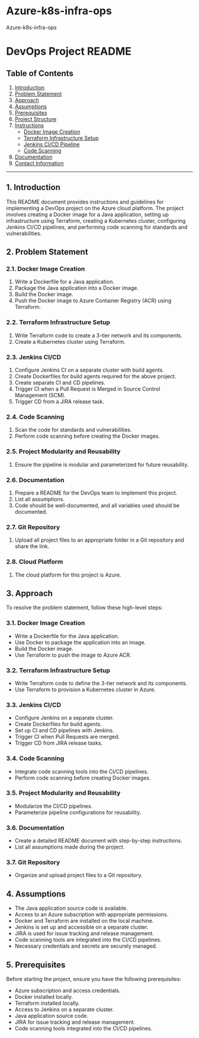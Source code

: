 # Azure-k8s-infra-ops
Azure-k8s-infra-ops

# DevOps Project README

## Table of Contents
1. [Introduction](#introduction)
2. [Problem Statement](#problem-statement)
3. [Approach](#approach)
4. [Assumptions](#assumptions)
5. [Prerequisites](#prerequisites)
6. [Project Structure](#project-structure)
7. [Instructions](#instructions)
   - [Docker Image Creation](#docker-image-creation)
   - [Terraform Infrastructure Setup](#terraform-infrastructure-setup)
   - [Jenkins CI/CD Pipeline](#jenkins-cicd-pipeline)
   - [Code Scanning](#code-scanning)
8. [Documentation](#documentation)
9. [Contact Information](#contact-information)

---

## 1. Introduction <a name="introduction"></a>

This README document provides instructions and guidelines for implementing a DevOps project on the Azure cloud platform. The project involves creating a Docker image for a Java application, setting up infrastructure using Terraform, creating a Kubernetes cluster, configuring Jenkins CI/CD pipelines, and performing code scanning for standards and vulnerabilities.

## 2. Problem Statement <a name="problem-statement"></a>

### 2.1. Docker Image Creation
1. Write a Dockerfile for a Java application.
2. Package the Java application into a Docker image.
3. Build the Docker image.
4. Push the Docker image to Azure Container Registry (ACR) using Terraform.

### 2.2. Terraform Infrastructure Setup
1. Write Terraform code to create a 3-tier network and its components.
2. Create a Kubernetes cluster using Terraform.

### 2.3. Jenkins CI/CD
1. Configure Jenkins CI on a separate cluster with build agents.
2. Create Dockerfiles for build agents required for the above project.
3. Create separate CI and CD pipelines.
4. Trigger CI when a Pull Request is Merged in Source Control Management (SCM).
5. Trigger CD from a JIRA release task.

### 2.4. Code Scanning
1. Scan the code for standards and vulnerabilities.
2. Perform code scanning before creating the Docker images.

### 2.5. Project Modularity and Reusability
1. Ensure the pipeline is modular and parameterized for future reusability.

### 2.6. Documentation
1. Prepare a README for the DevOps team to implement this project.
2. List all assumptions.
3. Code should be well-documented, and all variables used should be documented.

### 2.7. Git Repository
1. Upload all project files to an appropriate folder in a Git repository and share the link.

### 2.8. Cloud Platform
1. The cloud platform for this project is Azure.

## 3. Approach <a name="approach"></a>

To resolve the problem statement, follow these high-level steps:

### 3.1. Docker Image Creation
- Write a Dockerfile for the Java application.
- Use Docker to package the application into an image.
- Build the Docker image.
- Use Terraform to push the image to Azure ACR.

### 3.2. Terraform Infrastructure Setup
- Write Terraform code to define the 3-tier network and its components.
- Use Terraform to provision a Kubernetes cluster in Azure.

### 3.3. Jenkins CI/CD
- Configure Jenkins on a separate cluster.
- Create Dockerfiles for build agents.
- Set up CI and CD pipelines with Jenkins.
- Trigger CI when Pull Requests are merged.
- Trigger CD from JIRA release tasks.

### 3.4. Code Scanning
- Integrate code scanning tools into the CI/CD pipelines.
- Perform code scanning before creating Docker images.

### 3.5. Project Modularity and Reusability
- Modularize the CI/CD pipelines.
- Parameterize pipeline configurations for reusability.

### 3.6. Documentation
- Create a detailed README document with step-by-step instructions.
- List all assumptions made during the project.

### 3.7. Git Repository
- Organize and upload project files to a Git repository.

## 4. Assumptions <a name="assumptions"></a>

- The Java application source code is available.
- Access to an Azure subscription with appropriate permissions.
- Docker and Terraform are installed on the local machine.
- Jenkins is set up and accessible on a separate cluster.
- JIRA is used for issue tracking and release management.
- Code scanning tools are integrated into the CI/CD pipelines.
- Necessary credentials and secrets are securely managed.

## 5. Prerequisites <a name="prerequisites"></a>

Before starting the project, ensure you have the following prerequisites:

- Azure subscription and access credentials.
- Docker installed locally.
- Terraform installed locally.
- Access to Jenkins on a separate cluster.
- Java application source code.
- JIRA for issue tracking and release management.
- Code scanning tools integrated into the CI/CD pipelines.



